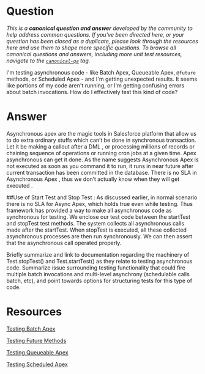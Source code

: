 # Question

*This is a **canonical question and answer** developed by the community to help address common questions. If you've been directed here, or your question has been closed as a duplicate, please look through the resources here and use them to shape more specific questions. To browse all canonical questions and answers, including more unit test resources, navigate to the [`canonical-qa`](https://salesforce.stackexchange.com/questions/tagged/canonical-qa) tag.*

I'm testing asynchronous code - like Batch Apex, Queueable Apex, `@future` methods, or Scheduled Apex - and I'm getting unexpected results. It seems like portions of my code aren't running, or I'm getting confusing errors about batch invocations. How do I effectively test this kind of code?

# Answer

Asynchronous apex are the magic tools in Salesforce platform that allow us to do extra ordinary stuffs which can’t be done in synchronous transaction.  Let it be making a callout after a DML , or processing millions of records or chaining sequence of operations or running cron jobs at a given time. Apex asynchronous can get it done. As the name suggests Asynchronous Apex is not executed as soon as you command it to run, it runs in near future after current transaction has been committed in the database.  There is no SLA in Asynchronous Apex , thus we don’t actually know when they will get executed . 

##Use of Start Test and Stop Test :  As discussed earlier,  in normal scenario there is no SLA for Async Apex, which holds true even while testing. Thus framework has provided a way to make all asynchronous code as synchronous for testing.  We enclose our test code between the startTest and stopTest test methods. The system collects all asynchronous calls made after the startTest. When stopTest is executed, all these collected asynchronous processes are then run synchronously. We can then assert that the asynchronous call operated properly.



Briefly summarize and link to documentation regarding the machinery of Test.stopTest() and Test.startTest() as they relate to testing asynchronous code. Summarize issue surrounding testing functionality that could fire multiple batch invocations and multi-level asynchrony (schedulable calls batch, etc), and point towards options for structuring tests for this type of code.

# Resources

[Testing Batch Apex](https://trailhead.salesforce.com/en/content/learn/modules/asynchronous_apex/async_apex_batch#Tdxn4tBK-heading7)

[Testing Future Methods](https://trailhead.salesforce.com/content/learn/modules/asynchronous_apex/async_apex_future_methods#Tdxn4tBK-heading5)

[Testing Queueable Apex](https://trailhead.salesforce.com/content/learn/modules/asynchronous_apex/async_apex_queueable#Tdxn4tBK-heading6)

[Testing Scheduled Apex](https://trailhead.salesforce.com/content/learn/modules/asynchronous_apex/async_apex_scheduled#Tdxn4tBK-heading7)

